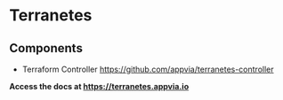 # Terranetes

## Components

* Terraform Controller https://github.com/appvia/terranetes-controller

**Access the docs at https://terranetes.appvia.io**
